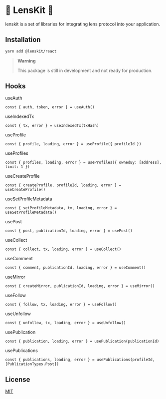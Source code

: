 # 🌿 LensKit 🌿

lenskit is a set of libraries for integrating lens protocol into your application.

## Installation

```bash
yarn add @lenskit/react
```

> **Warning**
>
> This package is still in development and not ready for production.

## Hooks

useAuth

```tsx
const { auth, token, error } = useAuth()
```

useIndexedTx

```tsx
const { tx, error } = useIndexedTx(txHash)
```

useProfile

```tsx
const { profile, loading, error } = useProfile({ profileId })
```

useProfiles

```tsx
const { profiles, loading, error } = useProfiles({ ownedBy: [address], limit: 1 })
```

useCreateProfile

```tsx
const { createProfile, profileId, loading, error } = useCreateProfile()
```

useSetProfileMetadata

```tsx
const { setProfileMetadata, tx, loading, error } = useSetProfileMetadata()
```

usePost

```tsx
const { post, publicationId, loading, error } = usePost()
```

useCollect

```tsx
const { collect, tx, loading, error } = useCollect()
```

useComment

```tsx
const { comment, publicationId, loading, error } = useComment()
```

useMirror

```tsx
const { createMirror, publicationId, loading, error } = useMirror()
```

useFollow

```tsx
const { follow, tx, loading, error } = useFollow()
```

useUnfollow

```tsx
const { unfollow, tx, loading, error } = useUnfollow()
```

usePublication

```tsx
const { publication, loading, error } = usePublication(publicationId)
```

usePublications

```tsx
const { publications, loading, error } = usePublications(profileId, [PublicationTypes.Post])
```

## License

[MIT](https://choosealicense.com/licenses/mit/)
